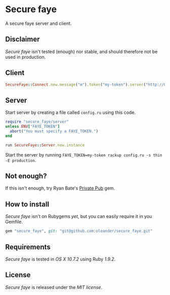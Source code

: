 # Secure faye

A secure faye server and client.

## Disclaimer

*Secure faye* isn't tested (enough) nor stable, and should therefore not be used in production.

## Client

``` ruby
SecureFaye::Connect.new.message("m").token("my-token").server("http://0.0.0.0:9292/faye").channel("c").send!
```

## Server

Start server by creating a file called `config.ru` using this code.

``` ruby
require "secure_faye/server"
unless ENV["FAYE_TOKEN"]
  abort("You must specify a FAYE_TOKEN.")
end

run SecureFaye::Server.new.instance
```

Start the server by running `FAYE_TOKEN=my-token rackup config.ru -s thin -E production`.

## Not enough?

If this isn't enough, try Ryan Bate's [Private Pub](https://github.com/ryanb/private_pub) gem.

## How to install

*Secure faye* isn't on Rubygems *yet*, but you can easily require it in you Gemfile.

``` ruby
gem "secure_faye", git: "git@github.com:oleander/secure_faye.git"
```

## Requirements

*Secure faye* is tested in *OS X 10.7.2* using Ruby *1.9.2*.

## License

*Secure faye* is released under the *MIT license*.